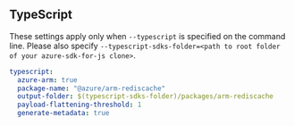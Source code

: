 ## TypeScript

These settings apply only when `--typescript` is specified on the command line.
Please also specify `--typescript-sdks-folder=<path to root folder of your azure-sdk-for-js clone>`.

``` yaml $(typescript)
typescript:
  azure-arm: true
  package-name: "@azure/arm-rediscache"
  output-folder: $(typescript-sdks-folder)/packages/arm-rediscache
  payload-flattening-threshold: 1
  generate-metadata: true
```
